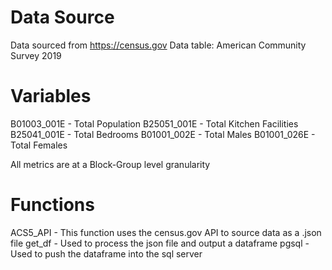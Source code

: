 # Data Source

Data sourced from https://census.gov
Data table: American Community Survey 2019

# Variables

B01003_001E - Total Population
B25051_001E - Total Kitchen Facilities
B25041_001E - Total Bedrooms
B01001_002E - Total Males
B01001_026E - Total Females

All metrics are at a Block-Group level granularity


# Functions

ACS5_API - This function uses the census.gov API to  source data as a .json file
get_df - Used to process  the json file and output a dataframe
pgsql - Used to push the dataframe into the sql server








